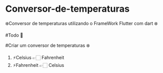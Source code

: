 # Conversor-de-temperaturas
❄️Conversor de temperaturas utilizando o FrameWork Flutter com dart ❄️

#Todo 📝

#Criar um conversor de temperaturas ❄️

1. ⚡Celsius 👉🏻 Fahrenheit
2. ⚡Fahrenheit 👉🏻 Celsius

